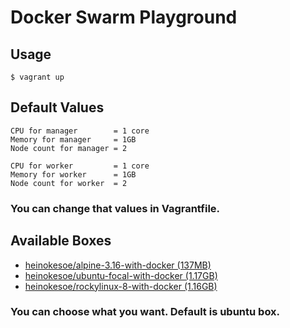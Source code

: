 # Docker Swarm Playground

## Usage
```shell
$ vagrant up
```

## Default Values
```
CPU for manager        = 1 core
Memory for manager     = 1GB
Node count for manager = 2

CPU for worker         = 1 core
Memory for worker      = 1GB
Node count for worker  = 2
```
### You can change that values in Vagrantfile.

## Available Boxes
- [heinokesoe/alpine-3.16-with-docker (137MB)](https://app.vagrantup.com/heinokesoe/boxes/alpine-3.16-with-docker)
- [heinokesoe/ubuntu-focal-with-docker (1.17GB)](https://app.vagrantup.com/heinokesoe/boxes/ubuntu-focal-with-docker)
- [heinokesoe/rockylinux-8-with-docker (1.16GB)](https://app.vagrantup.com/heinokesoe/boxes/rockylinux-8-with-docker)
### You can choose what you want. Default is ubuntu box.
